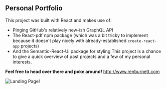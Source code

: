 ## Personal Portfolio

This project was built with React and makes use of:
  - Pinging GitHub's relatively new-ish GraphQL API
  - The React-pdf npm package (which was a bit tricky to implement because it doesn't play nicely with already-established `create-react-app` projects)
  - And the Semantic-React-Ui package for styling
This project is a chance to give a quick overview of past projects and a few of my personal interests.

**Feel free to head over there and poke around!**
http://www.renburnett.com

![Landing Page!](https://live.staticflickr.com/65535/49363862343_999ed614b8_w.jpg)

